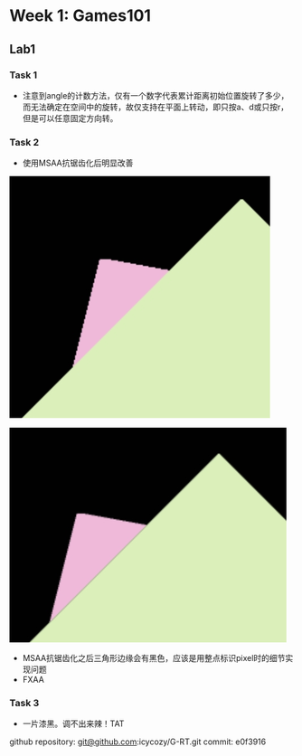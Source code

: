 # Week 1: Games101

## Lab1

### Task 1

* 注意到angle的计数方法，仅有一个数字代表累计距离初始位置旋转了多少，而无法确定在空间中的旋转，故仅支持在平面上转动，即只按a、d或只按r，但是可以任意固定方向转。

### Task 2

* 使用MSAA抗锯齿化后明显改善

![before](1.jpg)

![after](2.jpg)

* MSAA抗锯齿化之后三角形边缘会有黑色，应该是用整点标识pixel时的细节实现问题
* FXAA

### Task 3

* 一片漆黑。调不出来辣！TAT

github repository: git@github.com:icycozy/G-RT.git
commit: e0f3916

